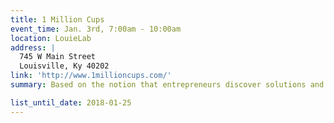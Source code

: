 ```yaml
---
title: 1 Million Cups
event_time: Jan. 3rd, 7:00am - 10:00am
location: LouieLab
address: |
  745 W Main Street
  Louisville, Ky 40202
link: 'http://www.1millioncups.com/'
summary: Based on the notion that entrepreneurs discover solutions and network over a million cups of coffee, the Kauffman Foundation developed 1 Million Cups - a free program designed to educate, engage, and connect entrepreneurs with their communities.

list_until_date: 2018-01-25
---
```


